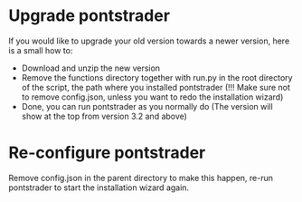 # Upgrade pontstrader

If you would like to upgrade your old version towards a newer version, here is a small how to:
  - Download and unzip the new version
  - Remove the functions directory together with run.py in the root directory of the script, the path where you installed pontstrader (!!! Make sure not to remove config.json, unless you want to redo the installation wizard)
  - Done, you can run pontstrader as you normally do (The version will show at the top from version 3.2 and above)
  
# Re-configure pontstrader

Remove config.json in the parent directory to make this happen, re-run pontstrader to start the installation wizard again.
